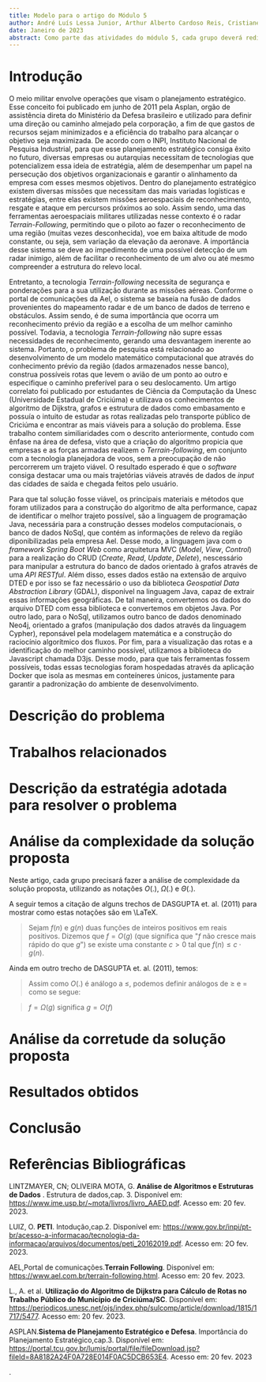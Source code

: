 ```yaml
---
title: Modelo para o artigo do Módulo 5
author: André Luís Lessa Junior, Arthur Alberto Cardoso Reis, Cristiane Andrade Coutinho, Giovana Lisbôa Thomé, João Pedro Sartori Garcia de Alcaraz, Luiz Francisco Granville Gonçalves, Stefano Tosi Butori
date: Janeiro de 2023
abstract: Como parte das atividades do módulo 5, cada grupo deverá redigir um texto descrevendo os resultados do projeto no formato de um artigo científico. Este arquivo no formato markdown contém a estrutura básica deste artigo. Cada grupo deverá editar este arquivo com a descrição do projeto que desenvolveu.
---
```


# Introdução
O meio militar envolve operações que visam o planejamento estratégico. Esse conceito foi publicado em junho de 2011 pela Asplan, orgão de assistência direta do Ministério da Defesa brasileiro e utilizado para definir uma direção ou caminho almejado pela corporação, a fim de que gastos de recursos sejam minimizados e a eficiência do trabalho para alcançar o objetivo seja maximizada. De acordo com o INPI, Instituto Nacional de Pesquisa Industrial, para que esse planejamento estratégico consiga êxito no futuro, diversas empresas ou autarquias necessitam de tecnologias  que potencializem essa ideia de estratégia, além de desempenhar um papel na persecução dos objetivos organizacionais e garantir o alinhamento da empresa com esses mesmos objetivos. Dentro do planejamento estratégico existem diversas missões que necessitam das mais variadas logísticas e estratégias, entre elas existem missões aeroespaciais de reconhecimento, resgate e ataque em percursos próximos ao solo. Assim sendo, uma das ferramentas aeroespaciais militares utilizadas nesse contexto é o radar _Terrain-Following_, permitindo que o piloto ao fazer o reconhecimento de uma região (muitas vezes desconhecida), voe em baixa altitude de modo constante, ou seja, sem variação da elevação da aeronave. A importância desse sistema se deve ao impedimento de uma possível detecção de um radar inimigo, além de facilitar o reconhecimento de um alvo ou até mesmo compreender a estrutura do relevo local.

Entretanto, a tecnologia _Terrain-following_ necessita de segurança e ponderações para a sua utilização durante as missões aéreas. Conforme o portal de comunicações da Ael, o sistema se baseia na fusão de dados provenientes do mapeamento radar e de um banco de dados de terreno e obstáculos. Assim sendo, é de suma importância que ocorra um reconhecimento prévio da região e a escolha de um melhor caminho possível. Todavia, a tecnologia _Terrain-following_ não supre essas necessidades de reconhecimento, gerando uma desvantagem inerente ao sistema. Portanto, o problema de pesquisa está relacionado ao desenvolvimento de um modelo matemático computacional que através do conhecimento prévio da região (dados armazenados nesse banco), construa possíveis rotas que levem o avião de um ponto ao outro e especifique o caminho preferível para o seu deslocamento. Um artigo correlato foi publicado por estudantes de Ciência da Computação da Unesc
(Universidade Estadual de Criciúma) e utilizava os conhecimentos de algoritmo de Dijkstra, grafos e estrutura de dados como embasamento e possuía o intuito de estudar as rotas realizadas pelo transporte público de Criciúma e encontrar as mais viáveis para a solução do problema. Esse trabalho contem similiaridades com o descrito anteriormente, contudo com ênfase na área de defesa, visto que a criação do algoritmo propicia que empresas e as forças armadas realizem o _Terrain-following_, em conjunto com a tecnologia planejadora de voos, sem a preocupação de não percorrerem um trajeto viável. O resultado esperado é que o _software_ consiga destacar uma ou mais trajetórias viáveis através de dados de _input_ das cidades de saída e chegada feitos pelo usuário.

Para que tal solução fosse viável, os principais materiais e métodos que foram utilizados para a construção do algoritmo de alta performance, capaz de identificar o melhor trajeto possível, são a linguagem de programação Java, necessária para a construção desses modelos computacionais, o banco de dados NoSql, que contém as informações de relevo da região diponibilizadas pela empresa Ael. Desse modo, a linguagem java com o _framework Spring Boot Web_ como arquitetura MVC (_Model_, _View_, _Control_)  para a realização do CRUD (_Create_, _Read_, _Update_, _Delete_), nescessário para manipular a estrutura do banco de dados orientado à grafos através de uma _API RESTful_. Além disso, esses dados estão na extensão de arquivo DTED e por isso se faz necessário o uso da biblioteca _Geospatial Data Abstraction Library_ (GDAL), disponível na linguagem Java, capaz de extrair essas informações geográficas. De tal maneira, convertemos os dados do arquivo DTED com essa biblioteca e convertemos em objetos Java. Por outro lado, para o NoSql, utilizamos outro banco de dados denominado Neo4j, orientado a grafos (manipulação dos dados através da linguagem Cypher), reponsável pela modelagem matemática e a construção do raciocínio algorítmico dos fluxos. Por fim, para a visualização das rotas e a identificação do melhor caminho possível, utilizamos a biblioteca do Javascript chamada D3js. Desse modo, para que tais ferramentas fossem possíveis, todas essas tecnologias foram hospedadas através da aplicação Docker que isola as mesmas em conteíneres únicos, justamente para garantir a padronização do ambiente de desenvolvimento.

# Descrição do problema

# Trabalhos relacionados

# Descrição da estratégia adotada para resolver o problema

# Análise da complexidade da solução proposta

Neste artigo, cada grupo precisará fazer a análise de complexidade da solução proposta, utilizando as notações $O(.)$, $\Omega(.)$ e $\Theta(.)$.

A seguir temos a citação de alguns trechos de DASGUPTA et. al. (2011) para mostrar como estas notações são em \LaTeX. 

> Sejam $f(n)$ e $g(n)$ duas funções de inteiros positivos em reais positivos. Dizemos que $f = O(g)$ (que significa que "$f$ não cresce mais rápido do que $g$") se existe uma constante $c > 0$ tal que $f(n) \leq c \cdot g(n)$.

Ainda em outro trecho de DASGUPTA et. al. (2011), temos:

> Assim como $O(.)$ é análogo a $\leq$, podemos definir análogos de $\geq$ e $=$ como se segue:

> $f = \Omega(g)$ significa $g = O(f)$

# Análise da corretude da solução proposta

# Resultados obtidos

# Conclusão

# Referências Bibliográficas
LINTZMAYER, CN; OLIVEIRA MOTA, G. **Análise de Algoritmos e Estruturas de Dados** . Estrutura de dados,cap. 3. Disponível em: <https://www.ime.usp.br/~mota/livros/livro_AAED.pdf>. Acesso em: 20 fev. 2023.

LUIZ, O. **PETI**. Intodução,cap.2. Disponível em: <https://www.gov.br/inpi/pt-br/acesso-a-informacao/tecnologia-da-informacao/arquivos/documentos/peti_20162019.pdf>. Acesso em: 2O fev. 2023.

AEL,Portal de comunicações.**Terrain Following**. Disponível em: <https://www.ael.com.br/terrain-following.html>. Acesso em: 20 fev. 2023.

L., A. et al. **Utilização do Algoritmo de Dijkstra para Cálculo de Rotas no Trabalho Público do Município de Criciúma/SC**. Disponível em: <https://periodicos.unesc.net/ojs/index.php/sulcomp/article/download/1815/1717/5477>. Acesso em: 20 fev. 2023.

ASPLAN.**Sistema de Planejamento Estratégico e Defesa**. Importância do Planejamento Estratégico,cap.3. Disponível em: <https://portal.tcu.gov.br/lumis/portal/file/fileDownload.jsp?fileId=8A8182A24F0A728E014F0AC5DCB653E4>. Acesso em: 20 fev. 2023

.

